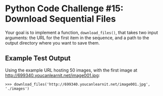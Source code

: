 # Python Code Challenge #15: Download Sequential Files

Your goal is to implement a function, `download_files()`, that takes two input arguments: the URL for the first item in the sequence, and a path to the output directory where you want to save them. 

## Example Test Output
Using the example URL hosting 50 images, with the first image at http://699340.youcanlearnit.net/image001.jpg:

```console
>>> download_files('http://699340.youcanlearnit.net/image001.jpg', './images')
```
